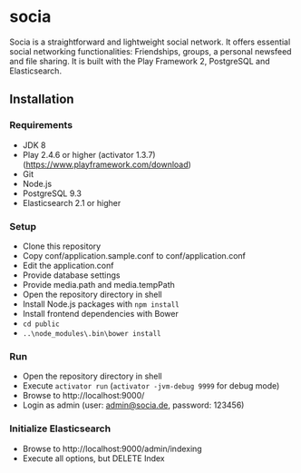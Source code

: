 # socia

Socia is a straightforward and lightweight social network. It offers essential social networking functionalities: Friendships, groups, a personal newsfeed and file sharing. It is built with the Play Framework 2, PostgreSQL and Elasticsearch.

## Installation

### Requirements

* JDK 8
* Play 2.4.6 or higher (activator 1.3.7) (https://www.playframework.com/download)
* Git
* Node.js
* PostgreSQL 9.3
* Elasticsearch 2.1 or higher

### Setup

* Clone this repository
* Copy conf/application.sample.conf to conf/application.conf
* Edit the application.conf
 * Provide database settings
 * Provide media.path and media.tempPath
* Open the repository directory in shell
* Install Node.js packages with `npm install`
* Install frontend dependencies with Bower
 * `cd public`
 * `..\node_modules\.bin\bower install`

### Run

* Open the repository directory in shell
* Execute `activator run` (`activator -jvm-debug 9999` for debug mode)
* Browse to http://localhost:9000/
* Login as admin (user: admin@socia.de, password: 123456)

### Initialize Elasticsearch

* Browse to http://localhost:9000/admin/indexing
* Execute all options, but DELETE Index
